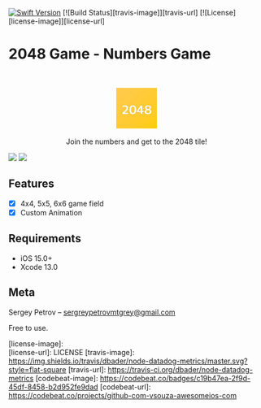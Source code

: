 [![Swift Version][swift-image]][swift-url]
[![Build Status][travis-image]][travis-url]
[![License][license-image]][license-url]

# 2048 Game - Numbers Game
<br />
<p align="center">
  <a href="https://github.com/Mutagrey/2048Game/blob/main/Icon.jpeg">
    <img src="Icon.jpeg" alt="Logo" width="80" height="80">
  </a>
  <p align="center">
        Join the numbers and get to the 2048 tile!
  </p>
</p>

<p align="row">
<img src= "https://media.giphy.com/media/HYOlBKJBqgAfe/giphy.gif" width="400" >
<img src= "https://media.giphy.com/media/HYOlBKJBqgAfe/giphy.gif" width="400" >
</p>

## Features

- [x] 4x4, 5x5, 6x6 game field
- [x] Custom Animation

## Requirements

- iOS 15.0+
- Xcode 13.0

## Meta

Sergey Petrov  – sergreypetrovmtgrey@gmail.com

Free to use.

[swift-image]:https://img.shields.io/badge/swift-3.0-orange.svg
[swift-url]: https://swift.org/
[license-image]:    
[license-url]: LICENSE
[travis-image]: https://img.shields.io/travis/dbader/node-datadog-metrics/master.svg?style=flat-square
[travis-url]: https://travis-ci.org/dbader/node-datadog-metrics
[codebeat-image]: https://codebeat.co/badges/c19b47ea-2f9d-45df-8458-b2d952fe9dad
[codebeat-url]: https://codebeat.co/projects/github-com-vsouza-awesomeios-com
